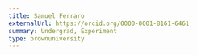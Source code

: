 ```yaml
---
title: Samuel Ferraro
externalUrl: https://orcid.org/0000-0001-8161-6461
summary: Undergrad, Experiment
type: brownuniversity
---
```

